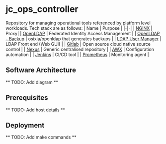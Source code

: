 # jc_ops_controller
Repository for managing operational tools referenced by platform level workloads.
Tech stack are as follows:
| Name | Purpose |
|-|-|
| [NGINX](https://hub.docker.com/_/nginx) | Proxy|
| [OpenLDAP](https://github.com/osixia/docker-openldap) | Federated Identity Access Management |
| [OpenLDAP - Backup](https://github.com/osixia/docker-openldap-backup) | osixia/openldap that generates backups |
| [LDAP User Manager](https://github.com/wheelybird/ldap-user-manager) | LDAP Front end (Web GUI) |
| [Gitlab](https://docs.gitlab.com/omnibus/docker/) | Open source cloud native source control |
| [Nexus](https://github.com/sonatype/docker-nexus) | Generic centralised repository |
| [AWX](https://github.com/ansible/awx) | Configuration automation |
| [Jenkins](https://github.com/jenkinsci/docker/blob/master/README.md) | CI/CD tool |
| [Prometheus](https://github.com/prometheus/node_exporter) | Monitoring agent |

## Software Architecture
** TODO: Add diagram **

## Prerequisites
** TODO: Add host details **

## Deployment
** TODO: Add make commands **